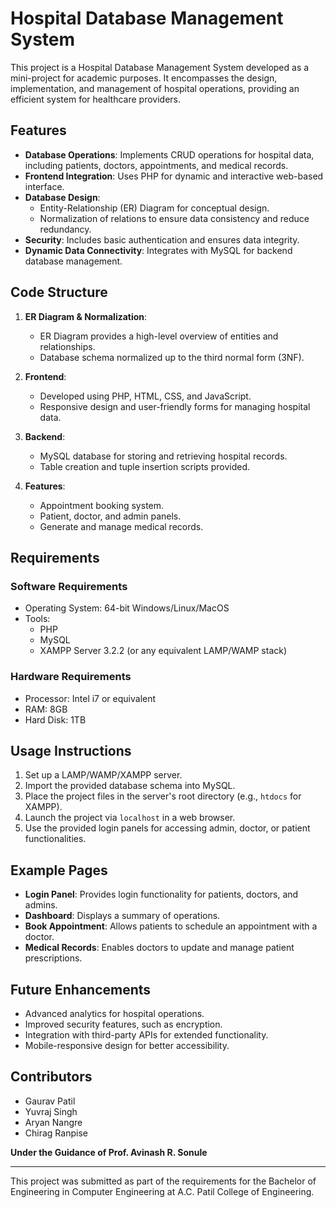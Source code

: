 # Hospital Database Management System

This project is a Hospital Database Management System developed as a mini-project for academic purposes. It encompasses the design, implementation, and management of hospital operations, providing an efficient system for healthcare providers.

## Features

- **Database Operations**: Implements CRUD operations for hospital data, including patients, doctors, appointments, and medical records.
- **Frontend Integration**: Uses PHP for dynamic and interactive web-based interface.
- **Database Design**:
  - Entity-Relationship (ER) Diagram for conceptual design.
  - Normalization of relations to ensure data consistency and reduce redundancy.
- **Security**: Includes basic authentication and ensures data integrity.
- **Dynamic Data Connectivity**: Integrates with MySQL for backend database management.

## Code Structure

1. **ER Diagram & Normalization**:
   - ER Diagram provides a high-level overview of entities and relationships.
   - Database schema normalized up to the third normal form (3NF).

2. **Frontend**:
   - Developed using PHP, HTML, CSS, and JavaScript.
   - Responsive design and user-friendly forms for managing hospital data.

3. **Backend**:
   - MySQL database for storing and retrieving hospital records.
   - Table creation and tuple insertion scripts provided.

4. **Features**:
   - Appointment booking system.
   - Patient, doctor, and admin panels.
   - Generate and manage medical records.

## Requirements

### Software Requirements
- Operating System: 64-bit Windows/Linux/MacOS
- Tools:
  - PHP
  - MySQL
  - XAMPP Server 3.2.2 (or any equivalent LAMP/WAMP stack)

### Hardware Requirements
- Processor: Intel i7 or equivalent
- RAM: 8GB
- Hard Disk: 1TB

## Usage Instructions

1. Set up a LAMP/WAMP/XAMPP server.
2. Import the provided database schema into MySQL.
3. Place the project files in the server's root directory (e.g., `htdocs` for XAMPP).
4. Launch the project via `localhost` in a web browser.
5. Use the provided login panels for accessing admin, doctor, or patient functionalities.

## Example Pages

- **Login Panel**: Provides login functionality for patients, doctors, and admins.
- **Dashboard**: Displays a summary of operations.
- **Book Appointment**: Allows patients to schedule an appointment with a doctor.
- **Medical Records**: Enables doctors to update and manage patient prescriptions.

## Future Enhancements

- Advanced analytics for hospital operations.
- Improved security features, such as encryption.
- Integration with third-party APIs for extended functionality.
- Mobile-responsive design for better accessibility.

## Contributors

- Gaurav Patil
- Yuvraj Singh
- Aryan Nangre
- Chirag Ranpise

**Under the Guidance of Prof. Avinash R. Sonule**

---

This project was submitted as part of the requirements for the Bachelor of Engineering in Computer Engineering at A.C. Patil College of Engineering.
